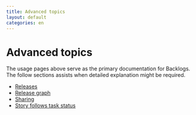 ```yaml
---
title: Advanced topics
layout: default
categories: en
---
```

[story_follows]: /topics/story_follows_task.html
[sharing]: /topics/sharing.html
[releases]: /topics/releases.html
[release_graph]: /topics/release_graph.html


# Advanced topics

The usage pages above serve as the primary documentation for Backlogs. The follow sections assists when detailed explanation might be required.

* [Releases][releases]  
* [Release graph][release_graph]
* [Sharing][sharing]
* [Story follows task status][story_follows]




